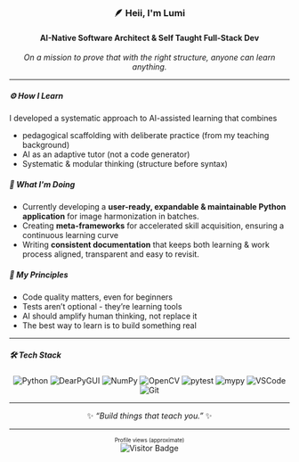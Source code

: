 <div align="center">

### 🪶 Heii, I'm Lumi  
#### AI-Native Software Architect & Self Taught Full-Stack Dev  
_On a mission to prove that with the right structure, anyone can learn anything._

---

</div>

##### ⚙️ How I Learn

I developed a systematic approach to AI-assisted learning that combines 
- pedagogical scaffolding with deliberate practice (from my teaching background) 
- AI as an adaptive tutor (not a code generator)  
- Systematic & modular thinking (structure before syntax)  



##### 🚀 What I'm Doing

- Currently developing a **user-ready, expandable & maintainable Python application** for image harmonization in batches.  
- Creating **meta-frameworks** for accelerated skill acquisition, ensuring a continuous learning curve  
- Writing **consistent documentation** that keeps both learning & work process aligned, transparent and easy to revisit. 



##### 💭 My Principles

- Code quality matters, even for beginners  
- Tests aren’t optional - they’re learning tools  
- AI should amplify human thinking, not replace it  
- The best way to learn is to build something real  

---

##### 🛠️ Tech Stack

<div align="center">

![Python](https://img.shields.io/badge/Python-3.12-blue?logo=python)
![DearPyGUI](https://img.shields.io/badge/GUI-DearPyGUI-9cf?logo=python)
![NumPy](https://img.shields.io/badge/Numerics-NumPy-lightgrey?logo=numpy)
![OpenCV](https://img.shields.io/badge/ImageProcessing-OpenCV-blueviolet?logo=opencv)
![pytest](https://img.shields.io/badge/Testing-pytest-green?logo=pytest)
![mypy](https://img.shields.io/badge/TypeChecking-mypy-orange)
![VSCode](https://img.shields.io/badge/Editor-VSCode-blue?logo=visualstudiocode)
![Git](https://img.shields.io/badge/VersionControl-Git-black?logo=git)

</div>

---

<div align="center">
  
✨ _“Build things that teach you.”_ ✨  

</div>

---

<p align="center">
  <sub><sup>Profile views (approximate)</sup></sub><br>
  <img src="https://visitor-badge.laobi.icu/badge?page_id=lumi-nara.lumi-nara&left_color=gray&right_color=lightgray&left_text=Views" alt="Visitor Badge" />
</p>
